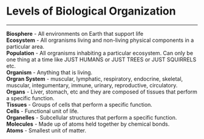 # Levels of Biological Organization
---------------------------------
**Biosphere** - All environments on Earth that support life <br>
**Ecosystem** - All orgranisms living and non-living physical components in a particular area. <br>
**Population** - All orgranisms inhabiting a particular ecosystem. Can only be one thing at a time like JUST HUMANS or JUST TREES or JUST SQUIRRELS etc. <br>
**Organism** - Anything that is living. <br>
**Orgran System** - muscular, lymphatic, respiratory, endocrine, skeletal, muscular, integumentary, immune, urinary, reproductive, circulatory. <br>
**Organs** - Liver, stomach, etc and they are composed of tissues that perform a specific function. <br>
**Tissues** - Groups of cells that perform a specific function. <br>
**Cells** - Functional unit of life. <br>
**Organelles** - Subcellular structures that perform a specific function. <br>
**Molecules** - Made up of atoms held together by chemical bonds. <br>
**Atoms** - Smallest unit of matter.
